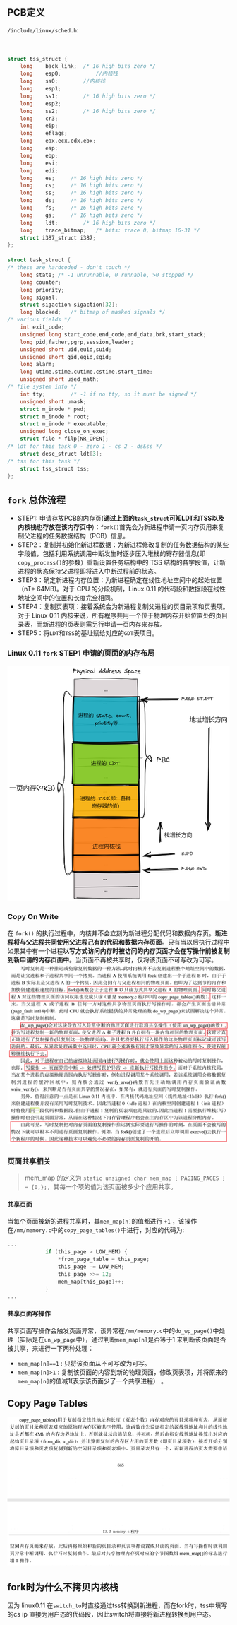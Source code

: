 ## PCB定义
`/include/linux/sched.h`:
```c


struct tss_struct {
	long	back_link;	/* 16 high bits zero */
	long	esp0;           //内核栈
	long	ss0;		//内核栈
	long	esp1;
	long	ss1;		/* 16 high bits zero */
	long	esp2;
	long	ss2;		/* 16 high bits zero */
	long	cr3;
	long	eip;
	long	eflags;
	long	eax,ecx,edx,ebx;
	long	esp;
	long	ebp;
	long	esi;
	long	edi;
	long	es;		/* 16 high bits zero */
	long	cs;		/* 16 high bits zero */
	long	ss;		/* 16 high bits zero */
	long	ds;		/* 16 high bits zero */
	long	fs;		/* 16 high bits zero */
	long	gs;		/* 16 high bits zero */
	long	ldt;		/* 16 high bits zero */
	long	trace_bitmap;	/* bits: trace 0, bitmap 16-31 */
	struct i387_struct i387;
};

struct task_struct {
/* these are hardcoded - don't touch */
	long state;	/* -1 unrunnable, 0 runnable, >0 stopped */
	long counter;
	long priority;
	long signal;
	struct sigaction sigaction[32];
	long blocked;	/* bitmap of masked signals */
/* various fields */
	int exit_code;
	unsigned long start_code,end_code,end_data,brk,start_stack;
	long pid,father,pgrp,session,leader;
	unsigned short uid,euid,suid;
	unsigned short gid,egid,sgid;
	long alarm;
	long utime,stime,cutime,cstime,start_time;
	unsigned short used_math;
/* file system info */
	int tty;		/* -1 if no tty, so it must be signed */
	unsigned short umask;
	struct m_inode * pwd;
	struct m_inode * root;
	struct m_inode * executable;
	unsigned long close_on_exec;
	struct file * filp[NR_OPEN];
/* ldt for this task 0 - zero 1 - cs 2 - ds&ss */
	struct desc_struct ldt[3];
/* tss for this task */
	struct tss_struct tss;
};

```

## `fork` 总体流程
- STEP1: 申请存放PCB的内存页(**通过上面的`task_struct`可知LDT和TSS以及内核栈也存放在该内存页中**)：`fork()`首先会为新进程申请一页内存页用来复制父进程的任务数据结构（PCB）信息。
- STEP2：复制并初始化新进程数据：为新进程修改复制的任务数据结构的某些字段值，包括利用系统调用中断发生时逐步压入堆栈的寄存器信息(即`copy_process()`的参数）重新设置任务结构中的 TSS 结构的各字段值，让新进程的状态保持父进程即将进入中断过程前的状态。
- STEP3：确定新进程内存位置：为新进程确定在线性地址空间中的起始位置（nT* 64MB)。对于 CPU 的分段机制，Linux 0.11 的代码段和数据段在线性地址空间中的位置和长度完全相同。
- STEP4：复制页表项：接着系统会为新进程复制父进程的页目录项和页表项。对于 Linux 0.11 内核来说，所有程序共用一个位于物理内存开始位置处的页目录表，而新进程的页表则需另行申请一页内存来存放。
- STEP5：将`LDT`和`TSS`的基址赋给对应的`GDT`表项目。

### Linux 0.11 `fork` STEP1 申请的页面的内存布局
![PBC](./README.assets/PBC.png)

### Copy On Write
在 `fork()` 的执行过程中，内核并不会立刻为新进程分配代码和数据内存页。**新进程将与父进程共同使用父进程己有的代码和数据内存页面**。只有当以后执行过程中如果其中有一个进程**以写方式访问内存时被访问的内存页面才会在写操作前被复制到新申请的内存页面中**。当页面不再被共享时，仅将该页面不可写改为可写。
![copy_on_write](./README.assets/copy_on_write.png)

### 页面共享相关

> mem_map 的定义为 `static unsigned char mem_map [ PAGING_PAGES ] = {0,};`，其每一个项的值为该页面被多少个应用共享。

#### 共享页面
当每个页面被新的进程共享时，其`mem_map[n]`的值都进行 `+1` ，该操作在`/mm/memory.c`中的`copy_page_tables()`中进行，对应的代码为:
```c
...
			if (this_page > LOW_MEM) {
				*from_page_table = this_page;
				this_page -= LOW_MEM;
				this_page >>= 12;
				mem_map[this_page]++;
			}
...
```

#### 共享页面写操作
共享页面写操作会触发页面异常，该异常在`/mm/memory.c`中的`do_wp_page()`中处理（实际是在`un_wp_page`中），通过判断`mem_map[n]`是否等于1 来判断该页面是否被共享，来进行一下两种处理：

- `mem_map[n]==1` : 只将该页面从不可写改为可写。
- `mem_map[n]>1` : 复制该页面的内容到新的物理页面，修改页表项，并将原来的`mem_map[n]`的值减1(表示该页面少了一个共享进程） 。


## Copy Page Tables
![copy_page_tables](./README.assets/copy_page_tables.png)


## fork时为什么不拷贝内核栈
因为 linux0.11 在`switch_to`时直接通过tss转换到新进程，而在fork时，tss中填写的cs ip 直接为用户态的代码段，因此switch将直接将新进程转换到用户态。
